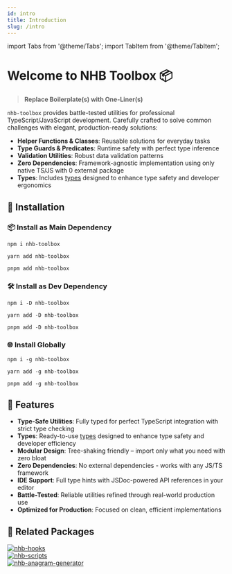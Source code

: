 ```yaml
---
id: intro
title: Introduction
slug: /intro
---
```


import Tabs from '@theme/Tabs';
import TabItem from '@theme/TabItem';

<!-- markdownlint-disable MD025 -->
# Welcome to NHB Toolbox 📦

>**Replace Boilerplate(s) with One-Liner(s)**

`nhb-toolbox` provides battle-tested utilities for professional TypeScript/JavaScript development. Carefully crafted to solve common challenges with elegant, production-ready solutions:

- **Helper Functions & Classes**: Reusable solutions for everyday tasks
- **Type Guards & Predicates**: Runtime safety with perfect type inference
- **Validation Utilities**: Robust data validation patterns
- **Zero Dependencies**: Framework-agnostic implementation using only native TS/JS with 0 external package
- **Types**: Includes [types](/docs/types) designed to enhance type safety and developer ergonomics

## 🧰 Installation

### 📦 Install as Main Dependency

<Tabs groupId="package-manager">

<TabItem value="npm" label="📦 npm">

```shell
npm i nhb-toolbox
```

</TabItem>

<TabItem value="yarn" label="🧶 yarn">

```shell
yarn add nhb-toolbox
```

</TabItem>

<TabItem value="pnpm" label="🚀 pnpm">

```shell
pnpm add nhb-toolbox
```

</TabItem>
</Tabs>

### 🛠️ Install as Dev Dependency

<Tabs groupId="package-manager">

<TabItem value="npm" label="📦 npm">

```shell
npm i -D nhb-toolbox
```

</TabItem>

<TabItem value="yarn" label="🧶 yarn">

```shell
yarn add -D nhb-toolbox
```

</TabItem>

<TabItem value="pnpm" label="🚀 pnpm">

```shell
pnpm add -D nhb-toolbox
```

</TabItem>
</Tabs>

### 🌐  Install Globally

<Tabs groupId="package-manager">

<TabItem value="npm" label="📦 npm">

```shell
npm i -g nhb-toolbox
```

</TabItem>

<TabItem value="yarn" label="🧶 yarn">

```shell
yarn add -g nhb-toolbox
```

</TabItem>

<TabItem value="pnpm" label="🚀 pnpm">

```shell
pnpm add -g nhb-toolbox
```

</TabItem>
</Tabs>

## 🚀 Features

- **Type-Safe Utilities**: Fully typed for perfect TypeScript integration with strict type checking
- **Types**: Ready-to-use [types](/docs/types) designed to enhance type safety and developer efficiency
- **Modular Design**: Tree-shaking friendly – import only what you need with zero bloat
- **Zero Dependencies**: No external dependencies - works with any JS/TS framework
- **IDE Support**: Full type hints with JSDoc-powered API references in your editor
- **Battle-Tested**: Reliable utilities refined through real-world production use
- **Optimized for Production**: Focused on clean, efficient implementations

## 🔗 Related Packages

<div style={{ display: 'flex', alignItems: 'center', gap: '0.5rem' }}>
  <a target="_blank" href="https://www.npmjs.com/package/nhb-hooks">
    <img src="https://img.shields.io/badge/React_Hooks-nhb--hooks-blue" alt="nhb-hooks" />
  </a>
</div>

<div style={{ display: 'flex', alignItems: 'center', gap: '0.5rem' }}>
  <a target="_blank" href="https://www.npmjs.com/package/nhb-scripts">
    <img src="https://img.shields.io/badge/Development_Scripts-nhb--scripts-red" alt="nhb-scripts" />
  </a>
</div>

<div style={{ display: 'flex', alignItems: 'center', gap: '0.5rem' }}>
  <a target="_blank" href="https://www.npmjs.com/package/nhb-anagram-generator">
    <img src="https://img.shields.io/badge/Anagram_Generator-nhb--anagram--generator-teal" alt="nhb-anagram-generator" />
  </a>
</div>
